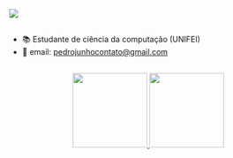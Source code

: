 

<div> 
  <a href="https://instagram.com/PedroJ_Silveira" target="_blank"><img src="https://img.shields.io/badge/-Instagram-%23E4405F?style=for-the-badge&logo=instagram&logoColor=white" target="_blank"></a>
</div>

##
- 📚 Estudante de ciência da computação (UNIFEI)
- 💌 email: pedrojunhocontato@gmail.com
##

<div align="center">
  <a href="https://github.com/PedroJSilveira">
  <img height="135em" src="https://github-readme-stats.vercel.app/api?username=PedroJSilveira&show_icons=true&theme=dark&include_all_commits=true&count_private=true"/>
  <img height="135em" src="https://github-readme-stats.vercel.app/api/top-langs/?username=PedroJSilveira&layout=compact&langs_count=7&theme=dark"/>
</div>
  
##
